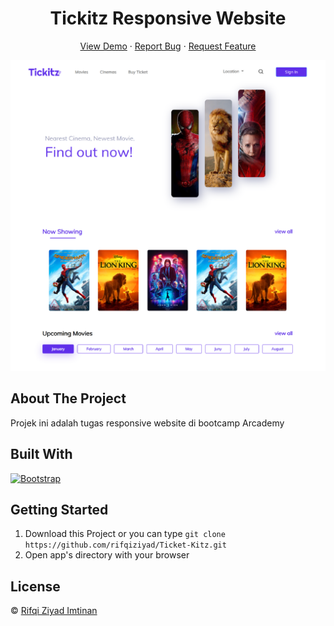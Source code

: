 <h1 align='center'>Tickitz Responsive Website</h1>
  <p align="center">
    <a href="link_deploy">View Demo</a>
    ·
    <a href="https://github.com/rifqiziyad/Ticket-Kitz/issues">Report Bug</a>
    ·
    <a href="https://github.com/rifqiziyad/Ticket-Kitz/pulls">Request Feature</a>
  </p>

![Image Banner](banner.png)

## About The Project

Projek ini adalah tugas responsive website di bootcamp Arcademy

## Built With

[![Bootstrap](https://img.shields.io/badge/Bootstrap-v5.0.x-blue)](https://getbootstrap.com/)

## Getting Started

1. Download this Project or you can type `git clone https://github.com/rifqiziyad/Ticket-Kitz.git`
2. Open app's directory with your browser

## License

© [Rifqi Ziyad Imtinan](https://github.com/rifqiziyad/)
